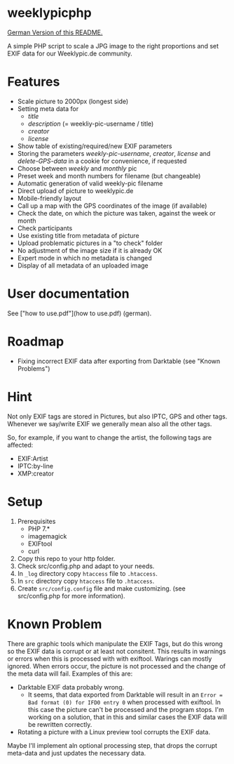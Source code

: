 # weeklypicphp

[German Version of this README.](README_DE.md)

A simple PHP script to scale a JPG image to the right proportions and set EXIF data for our Weeklypic.de community.

# Features

* Scale picture to 2000px (longest side)
* Setting meta data for
  * *title*
  * *description* (= weekliy-pic-username / title)
  * *creator*
  * *license*
* Show table of existing/required/new EXIF parameters
* Storing the parameters *weekly-pic-username*, *creator*, *license* and *delete-GPS-data* in a cookie for convenience, if requested
* Choose between *weekly* and *monthly* pic
* Preset week and month numbers for filename (but changeable)
* Automatic generation of valid weekly-pic filename
* Direct upload of picture to weeklypic.de
* Mobile-friendly layout
* Call up a map with the GPS coordinates of the image (if available)
* Check the date, on which the picture was taken, against the week or month
* Check participants
* Use existing title from metadata of picture
* Upload problematic pictures in a "to check" folder
* No adjustment of the image size if it is already OK
* Expert mode in which no metadata is changed
* Display of all metadata of an uploaded image
  
# User documentation

See ["how to use.pdf"](how to use.pdf) (german).

# Roadmap

* Fixing incorrect EXIF data after exporting from Darktable (see "Known Problems")

# Hint

Not only EXIF tags are stored in Pictures, but also IPTC, GPS and other tags.
Whenever we say/write EXIF we generally mean also all the other tags.

So, for example, if you want to change the artist, the following tags are affected:
* EXIF:Artist
* IPTC:by-line
* XMP:creator

# Setup

1. Prerequisites
    * PHP 7.*
    * imagemagick
    * EXIFtool
    * curl
1. Copy this repo to your http folder.
2. Check src/config.php and adapt to your needs.
3. In `_log` directory copy `htaccess` file to `.htaccess`.
3. In `src` directory copy `htaccess` file to `.htaccess`.
4. Create `src/config.config` file and make customizing. (see src/config.php for more information).


# Known Problem

There are graphic tools which manipulate the EXIF Tags, but do this wrong so the EXIF data is corrupt or at least not consitent.
This results in warnings or errors when this is processed with with exiftool. 
Warings can mostly ignored. When errors occur, the picture is not processed and the change of the meta data will fail.
Examples of this are:

* Darktable EXIF data probably wrong.
  * It seems, that data exported from Darktable will result in an `Error = Bad format (0) for IFD0 entry 0` when processed with exiftool. In this case the picture can't be processed and the program stops. I'm working on a solution, that in this and similar cases the EXIF data will be rewritten correctly.
* Rotating a picture with a Linux preview tool corrupts the EXIF data.

Maybe I'll implement aln optional processing step, that drops the corrupt meta-data and just updates the necessary data.
